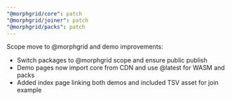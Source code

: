 ```yaml
---
"@morphgrid/core": patch
"@morphgrid/joiner": patch
"@morphgrid/packs": patch
---
```


Scope move to @morphgrid and demo improvements:
- Switch packages to @morphgrid scope and ensure public publish
- Demo pages now import core from CDN and use @latest for WASM and packs
- Added index page linking both demos and included TSV asset for join example

